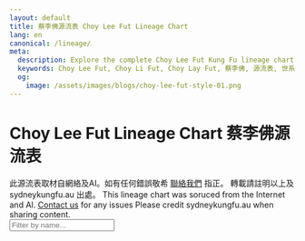 ```yaml
---
layout: default
title: 蔡李佛源流表 Choy Lee Fut Lineage Chart 
lang: en
canonical: /lineage/
meta:
  description: Explore the complete Choy Lee Fut Kung Fu lineage chart (蔡李佛源流表), tracing generations of masters and students. Discover the history, key figures, and connections in this traditional Chinese martial art, as practiced and taught worldwide.
  keywords: Choy Lee Fut, Choy Li Fut, Choy Lay Fut, 蔡李佛, 源流表, 世系表, Kung Fu lineage, martial arts lineage, Chinese martial arts, kung fu history, kung fu masters, kung fu generations, Chan Heung, 陳享, Jeung Yim, 張炎, 張鴻勝, 陳官伯, 崔廣源, 李冠雄, Hong Sheng, Lee Koon Hung, 潘城, Poon Shing, Wong Tat Mou, 王達謀, 杜深, traditional kung fu, kung fu family tree, kung fu Sydney, kung fu Australia, kung fu teachers, kung fu students, kung fu genealogy, martial arts heritage, kung fu chart, kung fu ancestors, kung fu successors
  og: 
    image: /assets/images/blogs/choy-lee-fut-style-01.png
---
```


<h1 class="p-10 text-4xl font-bold mb-4">Choy Lee Fut Lineage Chart 蔡李佛源流表</h1>

<section class="text-center text-sm italic border border-gray-300 p-2 mb-8 mx-auto">
    此源流表取材自網絡及AI。如有任何錯誤敬希 <a href="/#contact">聯絡我們</a> 指正。
    轉載請註明以上及 sydneykungfu.au 出處。
    This lineage chart was soruced from the Internet and AI. <a href="/#contact">Contact us</a> for any issues
    Please credit sydneykungfu.au when sharing content.
</section>

<!-- Sticky filter: no mb-8 here, and ensure it's not inside a parent with margin/padding -->
<div class="sticky z-20 bg-white bg-opacity-95 border-b border-gray-200 py-4" style="top: 76px">
  <input id="lineage-filter" type="text" placeholder="Filter by name..." class="border border-gray-300 rounded px-3 py-2 w-full text-xl" />
</div>
<!-- Add margin below sticky filter for spacing -->
<div class="mb-8"></div>
<div id="lineage-chart" class="my-8"></div>

<script>
function getQueryParam(name) {
  const url = new URL(window.location.href);
  return url.searchParams.get(name) || "";
}

function setQueryParam(name, value) {
  const url = new URL(window.location.href);
  if (value) {
    url.searchParams.set(name, value);
  } else {
    url.searchParams.delete(name);
  }
  history.pushState(null, '', url.toString());
}

fetch('/assets/data/lineage.json')
  .then(res => res.json())
  .then(data => {
    // Helper: check if node matches filter
    function nodeMatches(node, filter) {
      if (!filter) return false;
      const f = filter.toLowerCase();
      return (
        (node["Chinese Name"] && node["Chinese Name"].toLowerCase().includes(f)) ||
        (node["Mandarin Name"] && node["Mandarin Name"].toLowerCase().includes(f)) ||
        (node["Cantonese Name"] && node["Cantonese Name"].toLowerCase().includes(f))
      );
    }

    // Recursively search for matches, return {show, node, children}
    function filterTree(node, filter) {
      let matched = nodeMatches(node, filter);
      let children = [];
      if (Array.isArray(node.students)) {
        children = node.students.map(child => filterTree(child, filter)).filter(c => c.show);
      }
      // If any child matched, or this node matched, we show this node
      if (matched || children.length > 0) {
        return { show: true, node, children, matched };
      }
      return { show: false };
    }

    // Find all paths to matches, then reconstruct tree with ancestors and descendants
    function findPaths(node, filter, path = []) {
      let matches = [];
      let isMatch = nodeMatches(node, filter);
      let newPath = [...path, node];
      if (isMatch) matches.push(newPath);
      if (Array.isArray(node.students)) {
        for (const child of node.students) {
          matches = matches.concat(findPaths(child, filter, newPath));
        }
      }
      return matches;
    }

    // Build a minimal tree containing all ancestors and descendants of matches
    function buildFilteredTree(node, filter) {
      if (!filter) return node;
      const paths = findPaths(node, filter);
      if (paths.length === 0) return null;
      // Mark all nodes in all paths as "keep"
      const keepSet = new Set();
      for (const path of paths) {
        for (const n of path) keepSet.add(n);
      }
      // Recursively clone only kept nodes and their full subtrees if they are a match
      function clone(node) {
        if (!keepSet.has(node)) return null;
        let students = [];
        if (Array.isArray(node.students)) {
          students = node.students.map(clone).filter(Boolean);
        }
        // If this node is a match, include all its descendants
        if (nodeMatches(node, filter)) {
          students = node.students ? node.students.map(cloneAll).filter(Boolean) : [];
        }
        return { ...node, students };
      }
      // Clone all descendants
      function cloneAll(node) {
        let students = [];
        if (Array.isArray(node.students)) {
          students = node.students.map(cloneAll).filter(Boolean);
        }
        return { ...node, students };
      }
      return clone(node);
    }

    function renderNode(node, level = 0, highlight = "") {
      if (!node) return "";
      const gn = node["generation"] || "";
      const cn = node["Chinese Name"] || "";
      const mn = node["Mandarin Name"] || "";
      const ct = node["Cantonese Name"] || "";
      const remarks = node["Remarks"] || "";
      const indent = level * 1.5;
      // Highlight if matches filter
      const isHighlight = highlight && nodeMatches(node, highlight);
      return `
        <div class="mb-4" style="margin-left: ${indent}rem;">
          <div class="bg-white border border-gray-300 rounded-lg px-4 py-2 shadow flex flex-col ${isHighlight ? 'bg-yellow-100 border-yellow-400' : ''}">
            <span class="text-xl font-bold text-gray-800">${cn}</span>
            <span class="text-sm text-gray-700">Generation ${gn} ${mn}${mn && ct ? " / " : ""}${ct}</span>
            ${remarks ? `<span class="text-xs text-gray-500">${remarks}</span>` : ""}
          </div>
          ${Array.isArray(node.students) && node.students.length > 0 ? `
            <div class="mt-2">
              ${node.students.map(child => renderNode(child, level + 1, highlight)).join('')}
            </div>
          ` : ""}
        </div>
      `;
    }

    let currentFilter = getQueryParam('q');
    const filterInput = document.getElementById('lineage-filter');
    filterInput.value = currentFilter;

    function update() {
      const filter = currentFilter.trim();
      const filtered = buildFilteredTree(data, filter);
      document.getElementById('lineage-chart').innerHTML = filtered
        ? renderNode(filtered, 0, filter)
        : '<div class="text-gray-500">No results found.</div>';
    }

    filterInput.addEventListener('input', e => {
      currentFilter = e.target.value;
      setQueryParam('q', currentFilter);
      update();
    });

    // Initial render
    update();
  });
</script>